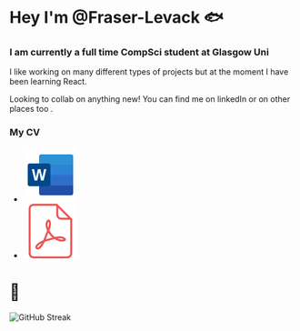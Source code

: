 # Hey I'm @Fraser-Levack 🐟

### I am currently a full time CompSci student at Glasgow Uni

I like working on many different types of projects but at the moment I have been learning React. 

Looking to collab on anything new! You can find me on linkedIn or on other places too .

### My CV

- [![Download DOCX](./docx.svg)](./Fraser_W_Levack_CV.pdf)
- [![Download PDF](./pdf.svg)](./Fraser_W_Levack_CV.docx)

# 🦈

![GitHub Streak](https://github-readme-streak-stats.herokuapp.com/?user=Fraser-Levack&theme=dark)

<!---
Fraser-Levack/Fraser-Levack is a ✨ special ✨ repository because its `README.md` (this file) appears on your GitHub profile.
You can click the Preview link to take a look at your changes.
--->
